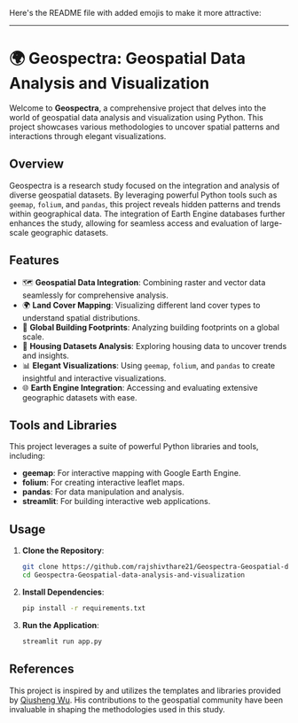 Here's the README file with added emojis to make it more attractive:

---

# 🌍 Geospectra: Geospatial Data Analysis and Visualization

Welcome to **Geospectra**, a comprehensive project that delves into the world of geospatial data analysis and visualization using Python. This project showcases various methodologies to uncover spatial patterns and interactions through elegant visualizations.

## Overview

Geospectra is a research study focused on the integration and analysis of diverse geospatial datasets. By leveraging powerful Python tools such as `geemap`, `folium`, and `pandas`, this project reveals hidden patterns and trends within geographical data. The integration of Earth Engine databases further enhances the study, allowing for seamless access and evaluation of large-scale geographic datasets.

## Features

- 🗺️ **Geospatial Data Integration**: Combining raster and vector data seamlessly for comprehensive analysis.
- 🌍 **Land Cover Mapping**: Visualizing different land cover types to understand spatial distributions.
- 🏢 **Global Building Footprints**: Analyzing building footprints on a global scale.
- 🏡 **Housing Datasets Analysis**: Exploring housing data to uncover trends and insights.
- 📊 **Elegant Visualizations**: Using `geemap`, `folium`, and `pandas` to create insightful and interactive visualizations.
- 🌐 **Earth Engine Integration**: Accessing and evaluating extensive geographic datasets with ease.

## Tools and Libraries

This project leverages a suite of powerful Python libraries and tools, including:

- **geemap**: For interactive mapping with Google Earth Engine.
- **folium**: For creating interactive leaflet maps.
- **pandas**: For data manipulation and analysis.
- **streamlit**: For building interactive web applications.

## Usage

1. **Clone the Repository**: 
   ```bash
   git clone https://github.com/rajshivthare21/Geospectra-Geospatial-data-analysis-and-visualization.git
   cd Geospectra-Geospatial-data-analysis-and-visualization
   ```

2. **Install Dependencies**: 
   ```bash
   pip install -r requirements.txt
   ```

3. **Run the Application**: 
   ```bash
   streamlit run app.py
   ```

## References

This project is inspired by and utilizes the templates and libraries provided by [Qiusheng Wu](https://www.linkedin.com/in/giswqs/). His contributions to the geospatial community have been invaluable in shaping the methodologies used in this study.
